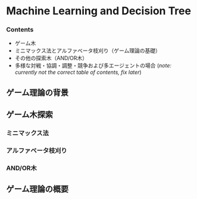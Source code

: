 # Machine Learning and Decision Tree  

### Contents
- ゲーム木
- ミニマックス法とアルファベータ枝刈り（ゲーム理論の基礎）
- その他の探索木（AND/OR木）
- 多様な対戦・協調・調整・競争および多エージェントの場合
(*note: currently not the correct table of contents, fix later*)  


## ゲーム理論の背景


## ゲーム木探索

### ミニマックス法
### アルファベータ枝刈り
### AND/OR木


## ゲーム理論の概要
